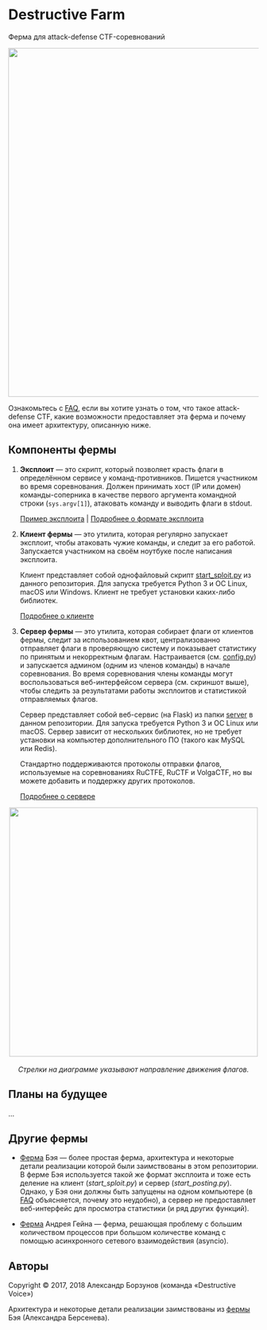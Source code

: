 Destructive Farm
================

Ферма для attack-defense CTF-соревнований

<p align="center">
    <img src="https://github.com/borzunov/DestructiveFarm/blob/master/docs/images/farm_server_screenshot.png" width="700">
</p>

Ознакомьтесь с [FAQ](docs/faq.md), если вы хотите узнать о том, что такое attack-defense CTF, какие возможности предоставляет эта ферма и почему она имеет архитектуру, описанную ниже.

## Компоненты фермы

1. **Эксплоит** &mdash; это скрипт, который позволяет красть флаги в определённом сервисе у команд-противников. Пишется участником во время соревнования. Должен принимать хост (IP или домен) команды-соперника в качестве первого аргумента командной строки (`sys.argv[1]`), атаковать команду и выводить флаги в stdout.

    [Пример эксплоита](client/spl_example_runme.py) | [Подробнее о формате эксплоита](docs/exploit_format.md)

2. **Клиент фермы** &mdash; это утилита, которая регулярно запускает эксплоит, чтобы атаковать чужие команды, и следит за его работой. Запускается участником на своём ноутбуке после написания эксплоита.

    Клиент представляет собой однофайловый скрипт [start_sploit.py](client/start_sploit.py) из данного репозитория. Для запуска требуется Python 3 и ОС Linux, macOS или Windows. Клиент не требует установки каких-либо библиотек.

    [Подробнее о клиенте](docs/farm_client.md)

3. **Сервер фермы** &mdash; это утилита, которая собирает флаги от клиентов фермы, следит за использованием квот, централизованно отправляет флаги в проверяющую систему и показывает статистику по принятым и некорректным флагам. Настраивается (см. [config.py](server/config.py)) и запускается админом (одним из членов команды) в начале соревнования. Во время соревнования члены команды могут воспользоваться веб-интерфейсом сервера (см. скриншот выше), чтобы следить за результатами работы эксплоитов и статистикой отправляемых флагов.

    Сервер представляет собой веб-сервис (на Flask) из папки [server](server) в данном репозитории. Для запуска требуется Python 3 и ОС Linux или macOS. Сервер зависит от нескольких библиотек, но не требует установки на компьютер дополнительного ПО (такого как MySQL или Redis).

    Стандартно поддерживаются протоколы отправки флагов, используемые на соревнованиях RuCTFE, RuCTF и VolgaCTF, но вы можете добавить и поддержку других протоколов.

    [Подробнее о сервере](docs/farm_server.md)

<p align="center">
    <img src="https://github.com/borzunov/DestructiveFarm/blob/master/docs/images/diagram.png" width="500"><br><br>
    <i>Стрелки на диаграмме указывают направление движения флагов.</i>
</p>

## Планы на будущее

...

## Другие фермы

- [Ферма](https://github.com/alexbers/exploit_farm) Бэя &mdash; более простая ферма, архитектура и некоторые детали реализации которой были заимствованы в этом репозитории. В ферме Бэя используется такой же формат эксплоита и тоже есть деление на клиент (*start_sploit.py*) и сервер (*start_posting.py*). Однако, у Бэя они должны быть запущены на одном компьютере (в [FAQ](docs/faq.md) объясняется, почему это неудобно), а сервер не предоставляет веб-интерфейс для просмотра статистики (и ряд других функций).

- [Ферма](https://github.com/andgein/ctf-exploit-farm) Андрея Гейна &mdash; ферма, решающая проблему с большим количеством процессов при большом количестве команд с помощью асинхронного сетевого взаимодействия (asyncio).

## Авторы

Copyright &copy; 2017, 2018 Александр Борзунов (команда &laquo;Destructive Voice&raquo;)

Архитектура и некоторые детали реализации заимствованы из [фермы](https://github.com/alexbers/exploit_farm) Бэя (Александра Берсенева).
